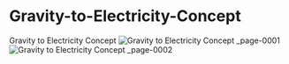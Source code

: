 # Gravity-to-Electricity-Concept
Gravity to Electricity Concept 
![Gravity to Electricity Concept _page-0001](https://github.com/SeyedMuhammadHosseinMousavi/Gravity-to-Electricity-Concept-/assets/11339420/2e606172-a4ea-44e9-8f15-dccbbe61af23)
![Gravity to Electricity Concept _page-0002](https://github.com/SeyedMuhammadHosseinMousavi/Gravity-to-Electricity-Concept-/assets/11339420/3bd73dff-fc8d-4871-bc01-2ba61d5c82a7)
